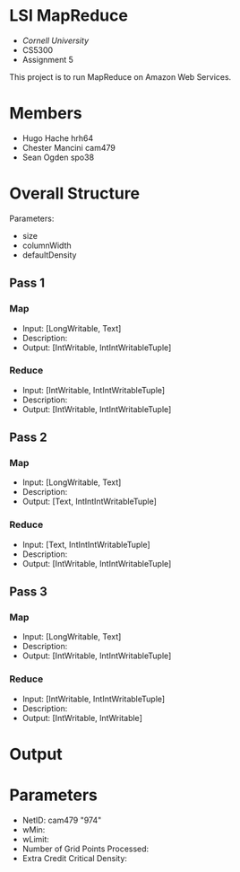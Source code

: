 
LSI MapReduce
===============================

* _Cornell University_
* CS5300
* Assignment 5

This project is to run MapReduce on Amazon Web Services.

Members
===============================
* Hugo Hache			hrh64
* Chester Mancini		cam479
* Sean Ogden			spo38

Overall Structure
==============================

Parameters:
  * size
  * columnWidth
  * defaultDensity

## Pass 1
### Map
  - Input: [LongWritable, Text]
  - Description:
  - Output: [IntWritable, IntIntWritableTuple]
 
### Reduce
  - Input: [IntWritable, IntIntWritableTuple]
  - Description:
  - Output: [IntWritable, IntIntWritableTuple]

## Pass 2
### Map
  - Input: [LongWritable, Text]
  - Description:
  - Output: [Text, IntIntIntWritableTuple]

### Reduce
  - Input: [Text, IntIntIntWritableTuple]
  - Description:
  - Output: [IntWritable, IntIntWritableTuple]

## Pass 3
### Map
  - Input: [LongWritable, Text]
  - Description:
  - Output: [IntWritable, IntIntWritableTuple]

### Reduce
  - Input: [IntWritable, IntIntWritableTuple]
  - Description:
  - Output: [IntWritable, IntWritable]

Output
==============================


Parameters
==============================
* NetID: cam479 "974"
* wMin:
* wLimit:
* Number of Grid Points Processed:
* Extra Credit Critical Density: 




